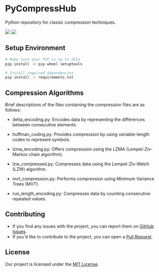# PyCompressHub
Python repository for classic compression techniques.

<img src="https://img.shields.io/badge/Used Python 3.9.13- red">

<img src="https://img.shields.io/badge/Licence-MIT-yellowgreen">

## Setup Environment

```bash
# Make sure your PIP is up to date
pip install -U pip wheel setuptools

# Install required dependencies
pip install -r requirements.txt
```

##  Compression Algorithms 

Brief descriptions of the files containing the compression files are as follows:

-  delta_encoding.py: Encodes data by representing the differences between consecutive elements.
  
-  huffman_coding.py: Provides compression by using variable-length codes to represent symbols.
  
-  lzma_encoding.py: Offers compression using the LZMA (Lempel-Ziv-Markov chain algorithm).
  
-  lzw_compressed.py: Compresses data using the Lempel-Ziv-Welch (LZW) algorithm.
  
-  mvt_compression.py: Performs compression using Minimum Variance Trees (MVT).

-  run_length_encoding.py: Compresses data by counting consecutive repeated values.


## Contributing

- If you find any issues with the project, you can report them on [GitHub Issues](https://github.com/onurkya7/PyCompressHub/issues).
- If you'd like to contribute to the project, you can open a [Pull Request](https://github.com/onurkya7/PyCompressHub/pulls).

## License

Our project is licensed under the [MIT License](LICENSE).



